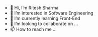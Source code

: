 - 👋 Hi, I’m Ritesh Sharma
- 👀 I’m interested in Software Engineering
- 🌱 I’m currently learning Front-End 
- 💞️ I’m looking to collaborate on ...
- 📫 How to reach me ...

<!---
1224ritesh/1224ritesh is a ✨ special ✨ repository because its `README.md` (this file) appears on your GitHub profile.
You can click the Preview link to take a look at your changes.
--->
